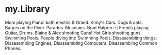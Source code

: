 # my.Library
Mom playing Piano! both electric &amp; Grand. Kirby's Cars. Dogs &amp; cats. Barges on the River. Parades. Museums. Brad Halprin :-) Frends playing Guitar, Drums. Blaine &amp; Alex shooting Guns! Hot Girls shooting guns. Swimming Pools. People diving into Swimming Pools. Dissasembling things: Dissasembling Engines, Disassembling Computers. Disassembling Common Phones.
